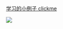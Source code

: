 [学习的小例子 clickme](https://sillyhong.github.io/h5/)

 ![](http://upload-images.jianshu.io/upload_images/5899414-e805201e2c48f8fa.gif?imageMogr2/auto-orient/strip)